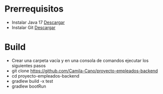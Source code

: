 # Prerrequisitos
- Instalar Java 17 [Descargar](https://www.oracle.com/java/technologies/javase/jdk17-archive-downloads.html)
- Instalar Git [Descargar](https://git-scm.com/downloads)

# Build
- Crear una carpeta vacía y en una consola de comandos ejecutar los siguientes pasos
- git clone https://github.com/Camila-Cano/proyecto-empleados-backend
- cd proyecto-empleados-backend
- gradlew build -x test
- gradlew bootRun
